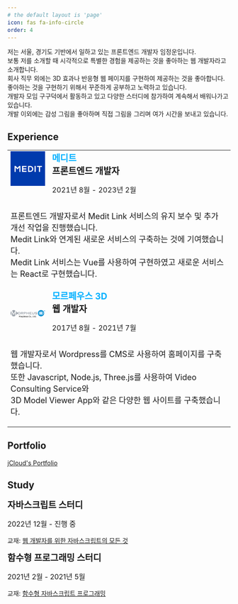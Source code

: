 ```yaml
---
# the default layout is 'page'
icon: fas fa-info-circle
order: 4
---
```


<p>
저는 서울, 경기도 기반에서 일하고 있는 프론트엔드 개발자 임정운입니다.
<br />
보통 저를 소개할 때 시각적으로 특별한 경험을 제공하는 것을 좋아하는 웹 개발자라고 소개합니다.
<br />
회사 직무 외에는 3D 효과나 반응형 웹 페이지를 구현하여 제공하는 것을 좋아합니다. 좋아하는 것을 구현하기 위해서 꾸준하게 공부하고 노력하고 있습니다.
<br />
개발자 모임 구구덕에서 활동하고 있고 다양한 스터디에 참가하여 계속해서 배워나가고 있습니다.
<br />
개발 이외에는 감성 그림을 좋아하며 직접 그림을 그리며 여가 시간을 보내고 있습니다.
</p>

## Experience
<table style="position:relative">
  <tr style="background-color:initial;display:flex;flex-direction:column">
    <td>
      <div style="display:flex;flex-direction:column">
        <div style="display:flex">
          <div style="width:6rem">
            <img src="/assets/img/medit.png" alt="medit">
          </div>
          <div style="width:100%;margin-left:1rem">
            <a
              href="https://www.medit.com/"
              target="_blank"
              style="color:#00b0ff;font-size:20px;font-weight:700;text-decoration:none;cursor:pointer"
            >
              메디트
            </a>
            <div style="font-size:20px;font-weight:700">프론트엔드 개발자</div>
            <p style="font-size:16px;font-weight:400">2021년 8월 - 2023년 2월</p>
          </div>
        </div>
        <div style="width:100%">
          <p style="font-size:18px">
            프론트엔드 개발자로서 Medit Link 서비스의 유지 보수 및 추가 개선 작업을 진행했습니다.<br />
            Medit Link와 연계된 새로운 서비스의 구축하는 것에 기여했습니다.<br />
            Medit Link 서비스는 Vue를 사용하여 구현하였고 새로운 서비스는 React로 구현했습니다.<br />
          </p>
        </div>
      </div>
    </td>
    <td>
      <div style="display:flex;flex-direction:column">
        <div style="display:flex;align-items:center;">
          <div style="width:6rem">
            <img src="/assets/img/morpheus3d.png" alt="morphues3d">
          </div>
          <div style="width:100%;margin-left:1rem">
            <a
              href="https://www.medit.com/"
              target="_blank"
              rel="noopener noreferrer"
              style="color:#00b0ff;font-size:20px;font-weight:700;text-decoration:none;cursor:pointer"
            >
              모르페우스 3D
            </a>
            <div style="font-size:20px;font-weight:700">웹 개발자</div>
            <p style="font-size:16px;font-weight:400">2017년 8월 - 2021년 7월</p>
          </div>
        </div>
        <p style="font-size:18px">
          웹 개발자로서 Wordpress를 CMS로 사용하여 홈페이지를 구축했습니다.<br />
          또한 Javascript, Node.js, Three.js를 사용하여 Video Consulting Service와 <br />
          3D Model Viewer App와 같은 다양한 웹 사이트를 구축했습니다.<br />
        </p>
      </div>
    </td>
  </tr>
</table>

## Portfolio

<a href="https://jungwoonlim.github.io/jcloud-portfolio-theme-cloud/" target="_blank">jCloud's Portfolio</a>

## Study
<div>
  <div style="font-size:20px;font-weight:700">자바스크립트 스터디</div>
  <p style="font-size:16px;font-weight:400">2022년 12월 - 진행 중</p>
  <p>교재: <a href="https://product.kyobobook.co.kr/detail/S000061550045" target="_blank">웹 개발자를 위한 자바스크립트의 모든 것</a></p>
</div>

<div>
  <div style="font-size:20px;font-weight:700">함수형 프로그래밍 스터디</div>
  <p style="font-size:16px;font-weight:400">2021년 2월 - 2021년 5월</p>
  <p>교재: <a href="https://ebook-product.kyobobook.co.kr/dig/epd/ebook/E000003160828" target="_blank">함수형 자바스크립트 프로그래밍</a></p>
</div>
